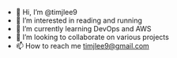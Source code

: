 - 👋 Hi, I’m @timjlee9
- 👀 I’m interested in reading and running
- 🌱 I’m currently learning DevOps and AWS
- 💞️ I’m looking to collaborate on various projects
- 📫 How to reach me timjlee9@gmail.com

<!---
timjlee9/timjlee9 is a ✨ special ✨ repository because its `README.md` (this file) appears on your GitHub profile.
You can click the Preview link to take a look at your changes.
--->
